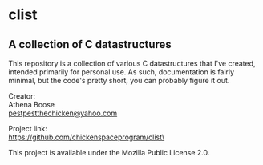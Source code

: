 # clist

## A collection of C datastructures

This repository is a collection of various C datastructures that I've created, intended primarily for personal use. As such, documentation is fairly minimal, but the code's pretty short, you can probably figure it out.

Creator:\
Athena Boose\
<pestpestthechicken@yahoo.com>

Project link:\
https://github.com/chickenspaceprogram/clist\


This project is available under the Mozilla Public License 2.0.

